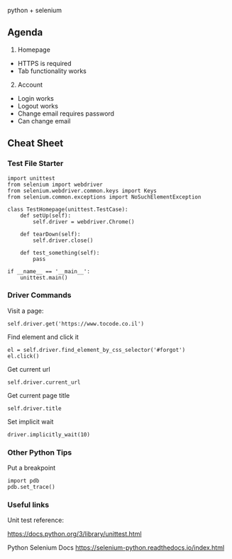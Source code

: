 python + selenium

## Agenda

1. Homepage
  * HTTPS is required
  * Tab functionality works

2. Account
  * Login works
  * Logout works
  * Change email requires password
  * Can change email

## Cheat Sheet

### Test File Starter

```
import unittest
from selenium import webdriver
from selenium.webdriver.common.keys import Keys
from selenium.common.exceptions import NoSuchElementException

class TestHomepage(unittest.TestCase):
    def setUp(self):
        self.driver = webdriver.Chrome()

    def tearDown(self):
        self.driver.close()

    def test_something(self):
        pass

if __name__ == '__main__':
    unittest.main()
```

### Driver Commands

Visit a page:

```
self.driver.get('https://www.tocode.co.il')
```

Find element and click it

```
el = self.driver.find_element_by_css_selector('#forgot')
el.click()
```

Get current url

```
self.driver.current_url
```

Get current page title

```
self.driver.title
```

Set implicit wait

```
driver.implicitly_wait(10)
```

### Other Python Tips

Put a breakpoint

```
import pdb
pdb.set_trace()
```

### Useful links

Unit test reference:

https://docs.python.org/3/library/unittest.html

Python Selenium Docs
https://selenium-python.readthedocs.io/index.html
